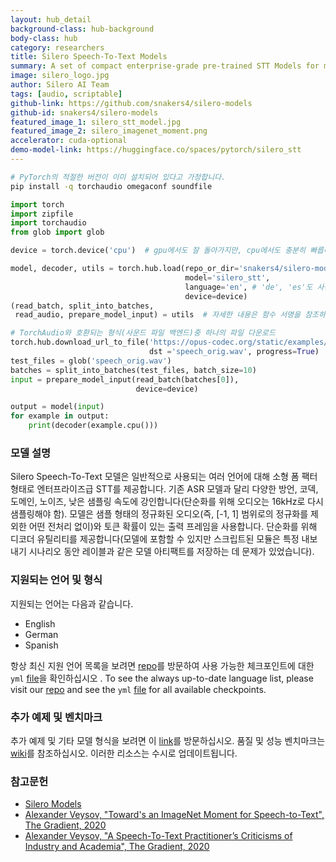 ```yaml
---
layout: hub_detail
background-class: hub-background
body-class: hub
category: researchers
title: Silero Speech-To-Text Models
summary: A set of compact enterprise-grade pre-trained STT Models for multiple languages.
image: silero_logo.jpg
author: Silero AI Team
tags: [audio, scriptable]
github-link: https://github.com/snakers4/silero-models
github-id: snakers4/silero-models
featured_image_1: silero_stt_model.jpg
featured_image_2: silero_imagenet_moment.png
accelerator: cuda-optional
demo-model-link: https://huggingface.co/spaces/pytorch/silero_stt
---
```


```bash
# PyTorch의 적절한 버전이 이미 설치되어 있다고 가정합니다.
pip install -q torchaudio omegaconf soundfile
```

```python
import torch
import zipfile
import torchaudio
from glob import glob

device = torch.device('cpu')  # gpu에서도 잘 돌아가지만, cpu에서도 충분히 빠릅니다.

model, decoder, utils = torch.hub.load(repo_or_dir='snakers4/silero-models',
                                       model='silero_stt',
                                       language='en', # 'de', 'es'도 사용 가능
                                       device=device)
(read_batch, split_into_batches,
 read_audio, prepare_model_input) = utils  # 자세한 내용은 함수 서명을 참조하세요.

# TorchAudio와 호환되는 형식(사운드 파일 백엔드)중 하나의 파일 다운로드
torch.hub.download_url_to_file('https://opus-codec.org/static/examples/samples/speech_orig.wav',
                               dst ='speech_orig.wav', progress=True)
test_files = glob('speech_orig.wav')
batches = split_into_batches(test_files, batch_size=10)
input = prepare_model_input(read_batch(batches[0]),
                            device=device)

output = model(input)
for example in output:
    print(decoder(example.cpu()))
```

### 모델 설명

Silero Speech-To-Text 모델은 일반적으로 사용되는 여러 언어에 대해 소형 폼 팩터 형태로 엔터프라이즈급 STT를 제공합니다. 기존 ASR 모델과 달리 다양한 방언, 코덱, 도메인, 노이즈, 낮은 샘플링 속도에 강인합니다(단순화를 위해 오디오는 16kHz로 다시 샘플링해야 함). 모델은 샘플 형태의 정규화된 오디오(즉, [-1, 1] 범위로의 정규화를 제외한 어떤 전처리 없이)와 토큰 확률이 있는 출력 프레임을 사용합니다. 단순화를 위해 디코더 유틸리티를 제공합니다(모델에 포함할 수 있지만 스크립트된 모듈은 특정 내보내기 시나리오 동안 레이블과 같은 모델 아티팩트를 저장하는 데 문제가 있었습니다).

### 지원되는 언어 및 형식

지원되는 언어는 다음과 같습니다.

- English
- German
- Spanish

항상 최신 지원 언어 목록을 보려면 [repo](https://github.com/snakers4/silero-models)를 방문하여 사용 가능한 체크포인트에 대한 `yml` [file](https://github.com/snakers4/silero-models/blob/master/models.yml)을 확인하십시오 .
To see the always up-to-date language list, please visit our [repo](https://github.com/snakers4/silero-models) and see the `yml` [file](https://github.com/snakers4/silero-models/blob/master/models.yml) for all available checkpoints.

### 추가 예제 및 벤치마크

추가 예제 및 기타 모델 형식을 보려면 이 [link](https://github.com/snakers4/silero-models)를 방문하십시오. 품질 및 성능 벤치마크는 [wiki](https://github.com/snakers4/silero-models/wiki)를 참조하십시오. 이러한 리소스는 수시로 업데이트됩니다.

### 참고문헌

- [Silero Models](https://github.com/snakers4/silero-models)
- [Alexander Veysov, "Toward's an ImageNet Moment for Speech-to-Text", The Gradient, 2020](https://thegradient.pub/towards-an-imagenet-moment-for-speech-to-text/)
- [Alexander Veysov, "A Speech-To-Text Practitioner’s Criticisms of Industry and Academia", The Gradient, 2020](https://thegradient.pub/a-speech-to-text-practitioners-criticisms-of-industry-and-academia/)

